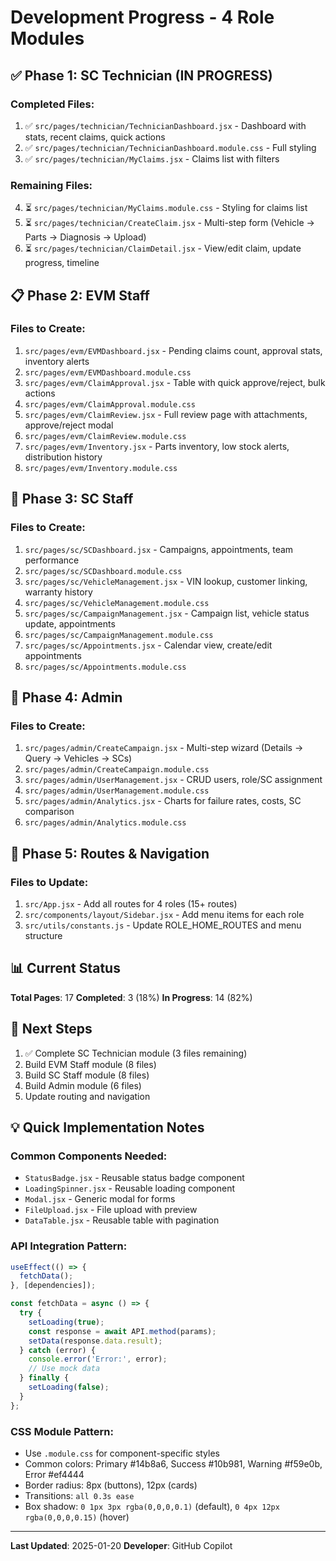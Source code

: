 # Development Progress - 4 Role Modules

## ✅ Phase 1: SC Technician (IN PROGRESS)

### Completed Files:
1. ✅ `src/pages/technician/TechnicianDashboard.jsx` - Dashboard with stats, recent claims, quick actions
2. ✅ `src/pages/technician/TechnicianDashboard.module.css` - Full styling
3. ✅ `src/pages/technician/MyClaims.jsx` - Claims list with filters

### Remaining Files:
4. ⏳ `src/pages/technician/MyClaims.module.css` - Styling for claims list
5. ⏳ `src/pages/technician/CreateClaim.jsx` - Multi-step form (Vehicle → Parts → Diagnosis → Upload)
6. ⏳ `src/pages/technician/ClaimDetail.jsx` - View/edit claim, update progress, timeline

## 📋 Phase 2: EVM Staff

### Files to Create:
1. `src/pages/evm/EVMDashboard.jsx` - Pending claims count, approval stats, inventory alerts
2. `src/pages/evm/EVMDashboard.module.css`
3. `src/pages/evm/ClaimApproval.jsx` - Table with quick approve/reject, bulk actions
4. `src/pages/evm/ClaimApproval.module.css`
5. `src/pages/evm/ClaimReview.jsx` - Full review page with attachments, approve/reject modal
6. `src/pages/evm/ClaimReview.module.css`
7. `src/pages/evm/Inventory.jsx` - Parts inventory, low stock alerts, distribution history
8. `src/pages/evm/Inventory.module.css`

## 🏢 Phase 3: SC Staff

### Files to Create:
1. `src/pages/sc/SCDashboard.jsx` - Campaigns, appointments, team performance
2. `src/pages/sc/SCDashboard.module.css`
3. `src/pages/sc/VehicleManagement.jsx` - VIN lookup, customer linking, warranty history
4. `src/pages/sc/VehicleManagement.module.css`
5. `src/pages/sc/CampaignManagement.jsx` - Campaign list, vehicle status update, appointments
6. `src/pages/sc/CampaignManagement.module.css`
7. `src/pages/sc/Appointments.jsx` - Calendar view, create/edit appointments
8. `src/pages/sc/Appointments.module.css`

## 👑 Phase 4: Admin

### Files to Create:
1. `src/pages/admin/CreateCampaign.jsx` - Multi-step wizard (Details → Query → Vehicles → SCs)
2. `src/pages/admin/CreateCampaign.module.css`
3. `src/pages/admin/UserManagement.jsx` - CRUD users, role/SC assignment
4. `src/pages/admin/UserManagement.module.css`
5. `src/pages/admin/Analytics.jsx` - Charts for failure rates, costs, SC comparison
6. `src/pages/admin/Analytics.module.css`

## 🔧 Phase 5: Routes & Navigation

### Files to Update:
1. `src/App.jsx` - Add all routes for 4 roles (15+ routes)
2. `src/components/layout/Sidebar.jsx` - Add menu items for each role
3. `src/utils/constants.js` - Update ROLE_HOME_ROUTES and menu structure

## 📊 Current Status

**Total Pages**: 17
**Completed**: 3 (18%)
**In Progress**: 14 (82%)

## 🚀 Next Steps

1. ✅ Complete SC Technician module (3 files remaining)
2. Build EVM Staff module (8 files)
3. Build SC Staff module (8 files)
4. Build Admin module (6 files)
5. Update routing and navigation

## 💡 Quick Implementation Notes

### Common Components Needed:
- `StatusBadge.jsx` - Reusable status badge component
- `LoadingSpinner.jsx` - Reusable loading component
- `Modal.jsx` - Generic modal for forms
- `FileUpload.jsx` - File upload with preview
- `DataTable.jsx` - Reusable table with pagination

### API Integration Pattern:
```javascript
useEffect(() => {
  fetchData();
}, [dependencies]);

const fetchData = async () => {
  try {
    setLoading(true);
    const response = await API.method(params);
    setData(response.data.result);
  } catch (error) {
    console.error('Error:', error);
    // Use mock data
  } finally {
    setLoading(false);
  }
};
```

### CSS Module Pattern:
- Use `.module.css` for component-specific styles
- Common colors: Primary #14b8a6, Success #10b981, Warning #f59e0b, Error #ef4444
- Border radius: 8px (buttons), 12px (cards)
- Transitions: `all 0.3s ease`
- Box shadow: `0 1px 3px rgba(0,0,0,0.1)` (default), `0 4px 12px rgba(0,0,0,0.15)` (hover)

---

**Last Updated**: 2025-01-20
**Developer**: GitHub Copilot
